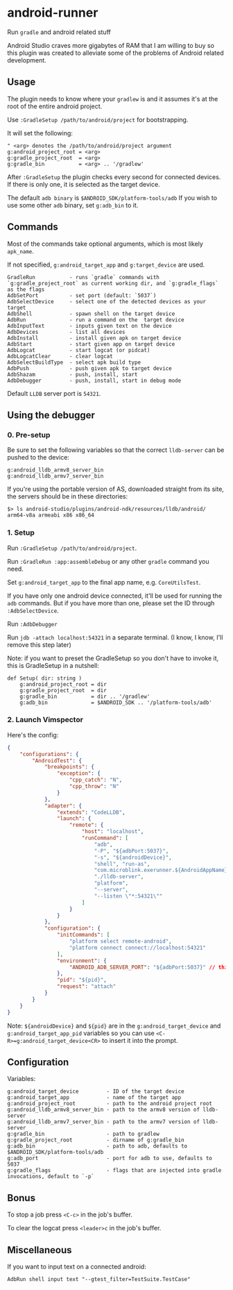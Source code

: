 # android-runner
Run `gradle` and android related stuff

Android Studio craves more gigabytes of RAM that I am willing to buy so this plugin was created to alleviate some of the problems of Android related development.

## Usage
The plugin needs to know where your `gradlew` is and it assumes it's at the root of the entire android project.

Use `:GradleSetup /path/to/android/project` for bootstrapping.

It will set the following:
```vim
" <arg> denotes the /path/to/android/project argument
g:android_project_root = <arg>
g:gradle_project_root  = <arg>
g:gradle_bin           = <arg> .. '/gradlew'
```

After `:GradleSetup` the plugin checks every second for connected devices.
If there is only one, it is selected as the target device.

The default `adb binary` is `$ANDROID_SDK/platform-tools/adb`
If you wish to use some other `adb` binary, set `g:adb_bin` to it.

## Commands

Most of the commands take optional arguments, which is most likely `apk_name`.

If not specified, `g:android_target_app` and `g:target_device` are used.

```vim
GradleRun           - runs `gradle` commands with `g:gradle_project_root` as current working dir, and `g:gradle_flags` as the flags
AdbSetPort          - set port (default: `5037`)
AdbSelectDevice     - select one of the detected devices as your target
AdbShell            - spawn shell on the target device
AdbRun              - run a command on the  target device
AdbInputText        - inputs given text on the device
AdbDevices          - list all devices
AdbInstall          - install given apk on target device
AdbStart            - start given app on target device
AdbLogcat           - start logcat (or pidcat)
AdbLogcatClear      - clear logcat
AdbSelectBuildType  - select apk build type
AdbPush             - push given apk to target device
AdbShazam           - push, install, start
AdbDebugger         - push, install, start in debug mode
```

Default `LLDB` server port is `54321`.

## Using the debugger

### 0. Pre-setup

Be sure to set the following variables so that the correct `lldb-server` can be pushed to the device:
```vim
g:android_lldb_armv8_server_bin
g:android_lldb_armv7_server_bin
```

If you're using the portable version of AS, downloaded straight from its site, the servers should be in these directories:
```
$> ls android-studio/plugins/android-ndk/resources/lldb/android/
arm64-v8a armeabi x86 x86_64
```

### 1. Setup

Run `:GradleSetup /path/to/android/project`.

Run `:GradleRun :app:assembleDebug` or any other `gradle` command you need.

Set `g:android_target_app` to the final app name, e.g. `CoreUtilsTest`.

If you have only one android device connected, it'll be used for running the `adb` commands.
But if you have more than one, please set the ID through `:AdbSelectDevice`.

Run `:AdbDebugger`

Run `jdb -attach localhost:54321` in a separate terminal. (I know, I know, I'll remove this step later)

Note: if you want to preset the GradleSetup so you don't have to invoke it, this is GradleSetup in a nutshell:
```vim
def Setup( dir: string )
    g:android_project_root = dir
    g:gradle_project_root  = dir
    g:gradle_bin           = dir .. '/gradlew'
    g:adb_bin              = $ANDROID_SDK .. '/platform-tools/adb'
```

### 2. Launch Vimspector

Here's the config:

```json
{
    "configurations": {
        "AndroidTest": {
            "breakpoints": {
                "exception": {
                    "cpp_catch": "N",
                    "cpp_throw": "N"
                }
            },
            "adapter": {
                "extends": "CodeLLDB",
                "launch": {
                    "remote": {
                        "host": "localhost",
                        "runCommand": [
                            "adb",
                            "-P", "${adbPort:5037}",
                            "-s", "${androidDevice}",
                            "shell", "run-as",
                            "com.microblink.exerunner.${AndroidAppName}",
                            "./lldb-server",
                            "platform",
                            "--server",
                            "--listen \"*:54321\""
                        ]
                    }
                }
            },
            "configuration": {
                "initCommands": [
                    "platform select remote-android",
                    "platform connect connect://localhost:54321"
                ],
                "environment": {
                    "ANDROID_ADB_SERVER_PORT": "${adbPort:5037}" // this is NECESSARY if the port is non-default (i.e. not 5037)
                },
                "pid": "${pid}",
                "request": "attach"
            }
        }
    }
}
```

Note: `${androidDevice}` and `${pid}` are in the `g:android_target_device` and `g:android_target_app_pid` variables so you can use `<C-R>=g:android_target_device<CR>` to insert it into the prompt.

## Configuration

Variables:

```vim
g:android_target_device         - ID of the target device
g:android_target_app            - name of the target app
g:android_project_root          - path to the android project root
g:android_lldb_armv8_server_bin - path to the armv8 version of lldb-server
g:android_lldb_armv7_server_bin - path to the armv7 version of lldb-server
g:gradle_bin                    - path to gradlew
g:gradle_project_root           - dirname of g:gradle_bin
g:adb_bin                       - path to adb, defaults to $ANDROID_SDK/platform-tools/adb
g:adb_port                      - port for adb to use, defaults to 5037
g:gradle_flags                  - flags that are injected into gradle invocations, default to `-p`
```

## Bonus

To stop a job press `<C-c>` in the job's buffer.

To clear the logcat press `<leader>c` in the job's buffer.

## Miscellaneous

If you want to input text on a connected android:
```
AdbRun shell input text "--gtest_filter=TestSuite.TestCase"
```
